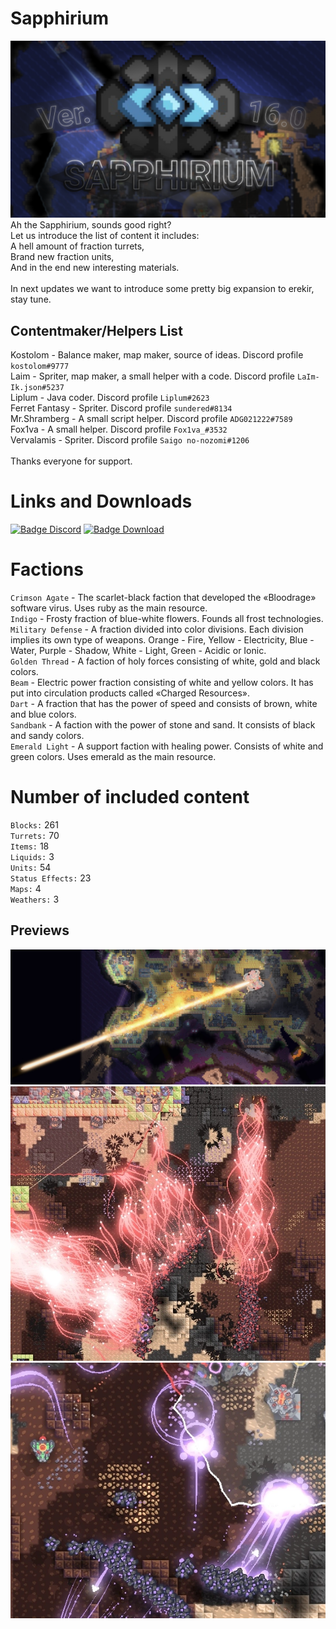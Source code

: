 # Sapphirium
![Sapphirium](https://github.com/3Snake3/Pictures/blob/master/icon3.png)
Ah the Sapphirium, sounds good right?
<br>Let us introduce the list of content it includes:
<br>A hell amount of fraction turrets, 
<br>Brand new fraction units,
<br>And in the end new interesting materials.
<br>
<br>In next updates we want to introduce some pretty big expansion to erekir, stay tune.

## Contentmaker/Helpers List
Kostolom - Balance maker, map maker, source of ideas. Discord profile `kostolom#9777`
<br>Laim - Spriter, map maker, a small helper with a code. Discord profile `LaIm-Ik.json#5237`
<br>Liplum - Java coder. Discord profile `Liplum#2623`
<br>Ferret Fantasy - Spriter. Discord profile `sundered#8134`
<br>Mr.Shramberg - A small script helper. Discord profile `ADG021222#7589`
<br>Fox1va - A small helper. Discord profile `Fox1va_#3532`
<br>Vervalamis - Spriter. Discord profile `Saigo no-nozomi#1206`
<br>
<br>Thanks everyone for support.

# Links and Downloads
[![Badge Discord]][Discord]
[![Badge Download]][Download]

# Factions
`Crimson Agate` - The scarlet-black faction that developed the «Bloodrage» software virus. Uses ruby as the main resource.
<br>`Indigo` - Frosty fraction of blue-white flowers. Founds all frost technologies.
<br>`Military Defense` - A fraction divided into color divisions. Each division implies its own type of weapons. Orange - Fire, Yellow - Electricity, Blue - Water, Purple - Shadow, White - Light, Green - Acidic or Ionic.
<br>`Golden Thread` - A faction of holy forces consisting of white, gold and black colors.
<br>`Beam` - Electric power fraction consisting of white and yellow colors. It has put into circulation products called «Charged Resources».
<br>`Dart` - A fraction that has the power of speed and consists of brown, white and blue colors.
<br>`Sandbank` - A faction with the power of stone and sand. It consists of black and sandy colors.
<br>`Emerald Light` - A support faction with healing power. Consists of white and green colors. Uses emerald as the main resource.

# Number of included content
`Blocks:` 261
<br>`Turrets:` 70
<br>`Items:` 18
<br>`Liquids:` 3
<br>`Units:` 54
<br>`Status Effects:` 23
<br>`Maps:` 4
<br>`Weathers:` 3

## Previews
![Sapphirium](https://github.com/3Snake3/Pictures/blob/master/preview.png)
![Sapphirium](https://github.com/3Snake3/Pictures/blob/master/preview1.png)
![Sapphirium](https://github.com/3Snake3/Pictures/blob/master/preview3.png)

<!----------------------------------------------------------------------------->

[Discord]: https://discord.gg/zRER9xz6YH
[Download]: https://github.com/3Snake3/Sapphirium/releases/latest

<!----------------------------------[ Badges ]--------------------------------->

[Badge Discord]: https://img.shields.io/discord/896304738864341013?color=8ba9e8&label=Discord&logo=Discord&logoColor=8ba9e8&style=for-the-badge
[Badge Download]: https://img.shields.io/github/downloads/3Snake3/Sapphirium/total?color=8ba9e8&logo=github&logoColor=8ba9e8&style=for-the-badge